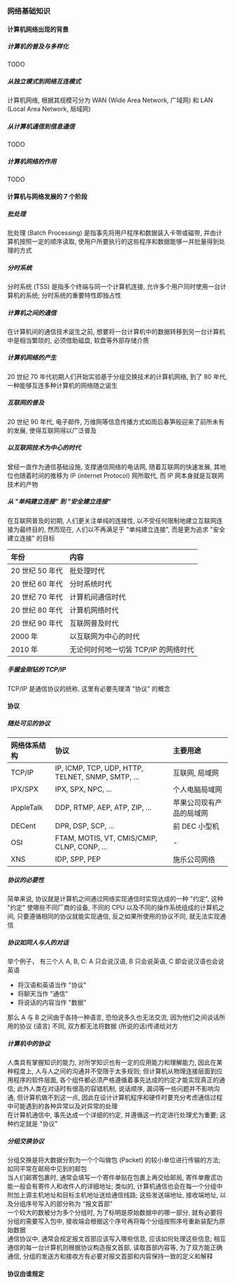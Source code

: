 ### 网络基础知识

#### 计算机网络出现的背景
##### 计算机的普及与多样化
TODO

##### 从独立模式到网络互连模式
计算机网络, 根据其规模可分为 WAN (Wide Area Network, 广域网) 和 LAN (Local Area Network, 局域网)

##### 从计算机通信到信息通信
TODO

##### 计算机网络的作用
TODO

#### 计算机与网络发展的 7 个阶段
##### 批处理
批处理 (Batch Processing) 是指事先将用户程序和数据装入卡带或磁带, 并由计算机按照一定的顺序读取, 使用户所要执行的这些程序和数据能够一并批量得到处理的方式

##### 分时系统
分时系统 (TSS) 是指多个终端与同一个计算机连接, 允许多个用户同时使用一台计算机的系统; 分时系统的重要特性即独占性

##### 计算机之间的通信
在计算机间的通信技术诞生之前, 想要将一台计算机中的数据转移到另一台计算机中是相当繁琐的, 必须借助磁盘, 软盘等外部存储介质

##### 计算机网络的产生
20 世纪 70 年代初期人们开始实验基于分组交换技术的计算机网络, 到了 80 年代, 一种能够互连多种计算机的网络随之诞生

##### 互联网的普及
20 世纪 90 年代, 电子邮件, 万维网等信息传播方式如雨后春笋般迎来了前所未有的发展, 使得互联网得以广泛普及

##### 以互联网技术为中心的时代
曾经一直作为通信基础设施, 支撑通信网络的电话网, 随着互联网的快速发展, 其地位也随着时间的推移为 IP (internet Protocol) 网所取代, 而 IP 网本身就是互联网技术的产物

##### 从 "单纯建立连接" 到 "安全建立连接"
在互联网普及的初期, 人们更关注单纯的连接性, 以不受任何限制地建立互联网连接为最终目的, 然而现在, 人们以不再满足于 "单纯建立连接", 而是更为追求 "安全建立连接" 的目标

| 年份 | 内容 |
| :--- | :--- |
| 20 世纪 50 年代 | 批处理时代 |
| 20 世纪 60 年代 | 分时系统时代 |
| 20 世纪 70 年代 | 计算机间通信时代 |
| 20 世纪 80 年代 | 计算机网络时代 |
| 20 世纪 90 年代 | 互联网普及时代 |
| 2000 年 | 以互联网为中心的时代 |
| 2010 年 | 无论何时何地一切皆 TCP/IP 的网络时代 |

##### 手握金刚钻的 TCP/IP
TCP/IP 是通信协议的统称, 这里有必要先理清 "协议" 的概念

#### 协议
##### 随处可见的协议
| 网络体系结构 | 协议 | 主要用途 |
| :--- | :--- | :--- |
| TCP/IP | IP, ICMP, TCP, UDP, HTTP, TELNET, SNMP, SMTP, ... | 互联网, 局域网 |
| IPX/SPX | IPX, SPX, NPC, ... | 个人电脑局域网 |
| AppleTalk | DDP, RTMP, AEP, ATP, ZIP, ... | 苹果公司现有产品的局域网 |
| DECent | DPR, DSP, SCP, ... | 前 DEC 小型机 |
| OSI | FTAM, MOTIS, VT, CMIS/CMIP, CLNP, CONP, ... | - |
| XNS | IDP, SPP, PEP | 施乐公司网络 |

##### 协议的必要性
简单来说, 协议就是计算机之间通过网络实现通信时实现达成的一种 "约定", 这种 "约定" 使哪些不同厂商的设备, 不同的 CPU 以及不同的操作系统组成的计算机之间, 只要遵循相同的协议就能实现通信, 反之如果所使用的协议不同, 就无法实现通信

##### 协议如同人与人的对话
举个例子， 有三个人 A, B, C: A 只会说汉语, B 只会说英语, C 即会说汉语也会说英语
- 将汉语和英语当作 "协议"
- 将聊天当作 "通信"
- 将说话的内容当作 "数据"

那么 A 与 B 之间由于各持一种语言, 恐怕说多久也无法交流, 因为他们之间谈话所用的协议 (语言) 不同, 双方都无法将数据 (所说的话)传递给对方

##### 计算机中的协议
人类具有掌握知识的能力, 对所学知识也有一定的应用能力和理解能力, 因此在某种程度上, 人与人之间的沟通并不受限于太多规则; 但计算机从物理连接层面到应用程序的软件层面, 各个组件都必须严格遵循着事先达成的约定才能实现真正的通信; 此外人类在对话时有很高的容错机制, 说话顺序, 漏词等一些问题并不影响沟通, 但计算机做不到这一点, 因此在设计计算机程序和硬件时要充分考虑通信过程中可能遇到的各种异常以及对异常的处理  
在计算机通信中, 事先达成一个详细的约定, 并遵循这一约定进行处理尤为重要; 这种约定就是 "协议"

##### 分组交换协议
分组交换是将大数据分割为一个个叫做包 (Packet) 的较小单位进行传输的方法; 如同平常在邮局中见到的邮包  
当人们邮寄包裹时, 通常会填写一个寄件单贴在包裹上再交给邮局, 寄件单撒谎功能一般会有寄件人和收件人的详细地址; 类似的, 计算机通信也会在每一个分组中附加上源主机地址和目标主机地址送给通信线路; 这些发送端地址, 接收端地址, 以及分组序号写入的部分称为 "报文首部"  
一个较大的数被分为多个分组时, 为了标明是原始数据中的哪一部分, 就有必要将分组的需要写入包中, 接收端会根据这个序号再将每个分组按照序号重新装配为原始数据  
通信协议中, 通常会规定报文首部应该写入哪些信息, 应该如何处理这些信息; 相互通信的每一台计算机则根据协议构造报文首部, 读取首部内容等, 为了双方能正确通信, 分组的发送方和接收方有必要对报文首部和内容保持一致的定义和解释

#### 协议由谁规定
